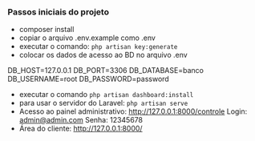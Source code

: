 ### Passos iniciais do projeto

- composer install
- copiar o arquivo .env.example como .env
- executar o comando: ```php artisan key:generate```
- colocar os dados de acesso ao BD no arquivo .env

DB_HOST=127.0.0.1
DB_PORT=3306
DB_DATABASE=banco
DB_USERNAME=root
DB_PASSWORD=password

- executar o comando ```php artisan dashboard:install```
- para usar o servidor do Laravel: ```php artisan serve```
- Acesso ao painel administrativo:
http://127.0.0.1:8000/controle
Login: admin@admin.com
Senha: 12345678
- Área do cliente:
http://127.0.0.1:8000/
